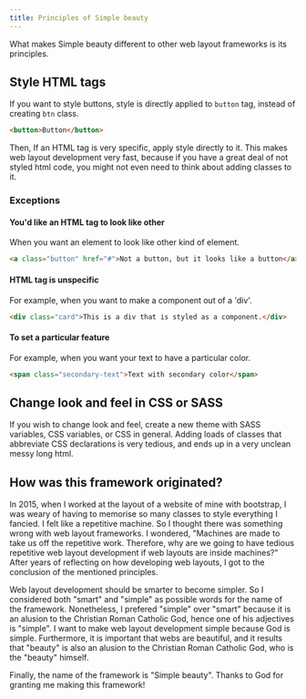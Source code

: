 ```yaml
---
title: Principles of Simple beauty
---
```


What makes Simple beauty different to other web layout frameworks is its principles.

## Style HTML tags

If you want to style buttons, style is directly applied to `button` tag, instead of creating `btn` class.

```html
<button>Button</button>
```

Then, If an HTML tag is very specific, apply style directly to it.
This makes web layout development very fast, because if you have a great deal of not styled html code, you might not even need to think about adding classes to it.

### Exceptions

#### You'd like an HTML tag to look like other 

When you want an element to look like other kind of element.

```html
<a class="button" href="#">Not a button, but it looks like a button</a>
```

#### HTML tag is unspecific

For example, when you want to make a component out of a 'div'.

```html
<div class="card">This is a div that is styled as a component.</div>
```

#### To set a particular feature

For example, when you want your text to have a particular color.

```html
<span class="secondary-text">Text with secondary color</span>
```

## Change look and feel in CSS or SASS

If you wish to change look and feel, create a new theme with SASS variables, CSS variables, or CSS in general. Adding loads of classes that abbreviate CSS declarations is very tedious, and ends up in a very unclean messy long html.

## How was this framework originated?

In 2015, when I worked at the layout of a website of mine with bootstrap, I was weary of having to memorise so many classes to style everything I fancied. I felt like a repetitive machine. So I thought there was something wrong with web layout frameworks. I wondered, "Machines are made to take us off the repetitive work. Therefore, why are we going to have tedious repetitive web layout development if web layouts are inside machines?" After years of reflecting on how developing web layouts, I got to the conclusion of the mentioned principles.

Web layout development should be smarter to become simpler. So I considered both "smart" and "simple" as possible words for the name of the framework. Nonetheless, I prefered "simple" over "smart" because it is an alusion to the Christian Roman Catholic God, hence one of his adjectives is "simple". I want to make web layout development simple because God is simple. Furthermore, it is important that webs are beautiful, and it results that "beauty" is also an alusion to the Christian Roman Catholic God, who is the "beauty" himself.

Finally, the name of the framework is "Simple beauty". Thanks to God for granting me making this framework!
